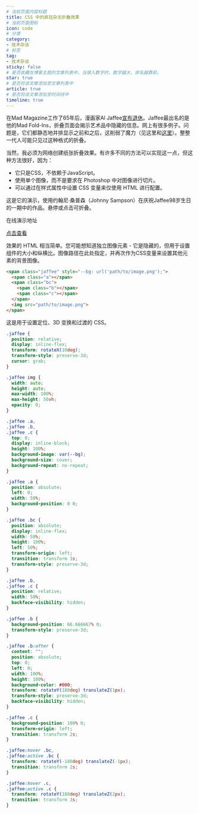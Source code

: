 ```yaml
---
# 当前页面内容标题
title: CSS 中的疯狂杂志折叠效果
# 当前页面图标
icon: code
# 分类
category:
- 技术杂谈
# 标签
tag:
- 技术杂谈
sticky: false
# 是否收藏在博客主题的文章列表中，当填入数字时，数字越大，排名越靠前。
star: true
# 是否将该文章添加至文章列表中
article: true
# 是否将该文章添加至时间线中
timeline: true
---
```


在Mad Magazine工作了65年后，漫画家Al Jaffee[宣布退休](https://www.washingtonpost.com/arts-entertainment/2020/06/06/al-jaffee-mad-magazine-retires/)。Jaffee最出名的是他的Mad Fold-Ins，折叠页面会揭示艺术品中隐藏的信息。网上有很多例子。问题是，它们都静态地并排显示之前和之后，这削弱了魔力（见这里和[这里](https://en.wikipedia.org/wiki/Mad_Fold-in)）。整整一代人可能只见过这种格式的折叠。

当然，我必须为网络创建纸张折叠效果。有许多不同的方法可以实现这一点，但这种方法很好，因为：

- 它只是CSS，不依赖于JavaScript。
- 使用单个图像，而不是要求在 Photoshop 中对图像进行切片。
- 可以通过在样式属性中设置 CSS 变量来仅使用 HTML 进行配置。

这是它的演示，使用约翰尼·桑普森（Johnny Sampson）在庆祝Jaffee98岁生日的一期中的作品。悬停或点击可折叠。



在线演示地址

[点击查看](https://effect.guoyaxue.top/effect/14/index.html)

效果的 HTML 相当简单。您可能想知道独立图像元素 - 它是隐藏的，但用于设置组件的大小和纵横比。图像路径在此处指定，并再次作为CSS变量来设置其他元素的背景图像。

```html
<span class="jaffee" style="--bg: url('path/to/image.png');">
  <span class="a"></span>
  <span class="bc">
    <span class="b"></span>
    <span class="c"></span>
  </span>
  <img src="path/to/image.png">
</span>
```

这是用于设置定位、3D 变换和过渡的 CSS。

```css
.jaffee {
  position: relative;
  display: inline-flex;
  transform: rotateX(10deg); 
  transform-style: preserve-3d;
  cursor: grab;
}

.jaffee img {
  width: auto;
  height: auto;
  max-width: 100%;
  max-height: 56vh;
  opacity: 0;
}

.jaffee .a,
.jaffee .b,
.jaffee .c {
  top: 0;
  display: inline-block;
  height: 100%;
  background-image: var(--bg);
  background-size: cover;
  background-repeat: no-repeat;
}

.jaffee .a {
  position: absolute;
  left: 0;
  width: 50%;
  background-position: 0 0;
}

.jaffee .bc {
  position: absolute;
  display: inline-flex;
  width: 50%;
  height: 100%;
  left: 50%;
  transform-origin: left;
  transition: transform 3s;
  transform-style: preserve-3d;
}

.jaffee .b,
.jaffee .c {
  position: relative;
  width: 50%;
  backface-visibility: hidden;
}

.jaffee .b {
  background-position: 66.666667% 0;
  transform-style: preserve-3d;
}

.jaffee .b:after {
  content: "";
  position: absolute;
  top: 0;
  left: 0;
  width: 100%;
  height: 100%;
  background-color: #000;
  transform: rotateY(180deg) translateZ(1px);
  transform-style: preserve-3d;
  backface-visibility: hidden;
}

.jaffee .c {
  background-position: 100% 0;
  transform-origin: left;
  transition: transform 2s;
}

.jaffee:hover .bc,
.jaffee:active .bc {
  transform: rotateY(-180deg) translateZ(-1px);
  transition: transform 2s;
}

.jaffee:hover .c,
.jaffee:active .c {
  transform: rotateY(180deg) translateZ(2px);
  transition: transform 3s;
}
```